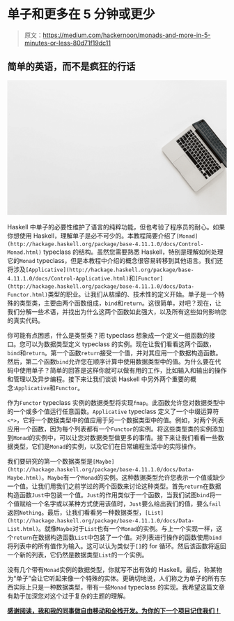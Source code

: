 # 单子和更多在 5 分钟或更少

> 原文：<https://medium.com/hackernoon/monads-and-more-in-5-minutes-or-less-80d71f19dc11>

## 简单的英语，而不是疯狂的行话

![](img/066916c2ebc00fc78f66eef6eb1be6bb.png)

Haskell 中单子的必要性维护了语言的纯粹功能，但也考验了程序员的耐心。如果你想使用 Haskell，理解单子是必不可少的。本教程简要介绍了`[Monad](http://hackage.haskell.org/package/base-4.11.1.0/docs/Control-Monad.html)` typeclass 的结构。虽然您需要熟悉 Haskell，特别是理解如何处理它的`Monad` typeclass，但是本教程中介绍的概念很容易转移到其他语言。我们还将涉及`[Applicative](http://hackage.haskell.org/package/base-4.11.1.0/docs/Control-Applicative.html)`和`[Functor](http://hackage.haskell.org/package/base-4.11.1.0/docs/Data-Functor.html)`类型的职业。让我们从枯燥的、技术性的定义开始。单子是一个特殊的类型类，主要由两个函数组成，`bind`和`return`。这很简单，对吧？现在，让我们分解一些术语，并找出为什么这两个函数如此强大，以及所有这些如何影响您的真实代码。

你可能有点困惑，什么是类型类？把 typeclass 想象成一个定义一组函数的接口。您可以为数据类型定义 typeclass 的实例。现在让我们看看这两个函数，`bind`和`return`。第一个函数`return`接受一个值，并对其应用一个数据构造函数。然后，第二个函数`bind`允许您在顺序计算中使用数据类型中的值。为什么要在代码中使用单子？简单的回答是这样你就可以做有用的工作，比如输入和输出的操作和管理以及异步编程。接下来让我们谈谈 Haskell 中另外两个重要的概念:`Applicative`和`Functor`。

作为`Functor` typeclass 实例的数据类型将实现`fmap`。此函数允许您对数据类型中的一个或多个值运行任意函数。`Applicative` typeclass 定义了一个中缀运算符`<*>`，它将一个数据类型中的值应用于另一个数据类型中的值。例如，对两个列表应用一个函数，因为每个列表都有一个`Functor`的实例。将这些类型类的实例添加到`Monad`的实例中，可以让您对数据类型做更多的事情。接下来让我们看看一些数据类型，它们是`Monad`的实例，以及它们在日常编程生活中的实际操作。

我们要研究的第一个数据类型是`[Maybe](http://hackage.haskell.org/package/base-4.11.1.0/docs/Data-Maybe.html)`。`Maybe`有一个`Monad`的实例。这种数据类型允许您表示一个值或缺少一个值。让我们用我们之前学过的两个函数来讨论这种类型。首先`return`在数据构造函数`Just`中包装一个值。`Just`的作用类似于一个函数，当我们试图`bind`将一个值赋给一个名字或以某种方式使用该值时，`Just`要么给出我们的值，要么`fail`返回`Nothing`。最后，让我们看看另一种数据类型，`[List](http://hackage.haskell.org/package/base-4.11.1.0/docs/Data-List.html)`。就像`Maybe`对于`List`也有一个`Monad`的实例。与上一个实现一样，这个`return`在数据构造函数`List`中包装了一个值。对列表进行操作的函数使用`bind`将列表中的所有值作为输入。这可以认为类似于`[]`的 for 循环。然后该函数将返回一个新的列表，它仍然是数据类型`List`的一个实例。

没有几个带有`Monad`实例的数据类型，你就写不出有效的 Haskell。最后，称某物为“单子”会让它听起来像一个特殊的实体。更确切地说，人们称之为单子的所有东西实际上只是一种数据类型，带有一些`Monad` typeclass 的实现。我希望这篇文章有助于加深您对这个过于复杂的主题的理解。

[**感谢阅读，我和我的同事做自由移动和全栈开发。为你的下一个项目记住我们！**](http://whiteboarddynamics.co/)
